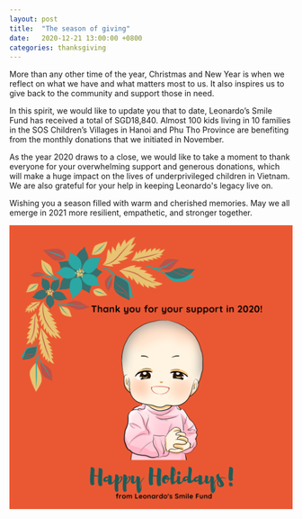 ```yaml
---
layout: post
title:  "The season of giving"
date:   2020-12-21 13:00:00 +0800
categories: thanksgiving
---
```


More than any other time of the year, Christmas and New Year is when we reflect on what we have and what matters most to us. It also inspires us to give back to the community and support those in need.

In this spirit, we would like to update you that to date, Leonardo’s Smile Fund has received a total of SGD18,840. Almost 100 kids living in 10 families in the SOS Children’s Villages in Hanoi and Phu Tho Province are benefiting from the monthly donations that we initiated in November.

As the year 2020 draws to a close, we would like to take a moment to thank everyone for your overwhelming support and  generous donations, which will make a huge impact on the lives of underprivileged children in Vietnam. We are also grateful for your help in keeping Leonardo's legacy live on.

Wishing you a season filled with warm and cherished memories. May we all emerge in 2021 more resilient, empathetic, and stronger together.

![Greetings](/images/greetings.png)
